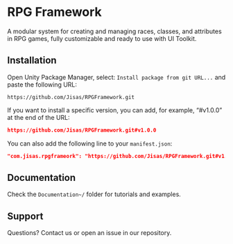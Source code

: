 # RPG Framework

A modular system for creating and managing races, classes, and attributes in RPG games, fully customizable and ready to use with UI Toolkit.

## Installation

Open Unity Package Manager, select: `Install package from git URL...` and paste the following URL:
```url
https://github.com/Jisas/RPGFramework.git
```

If you want to install a specific version, you can add, for example, “#v1.0.0” at the end of the URL:
```json
https://github.com/Jisas/RPGFramework.git#v1.0.0
```

You can also add the following line to your `manifest.json`:
```json
"com.jisas.rpgframeork": "https://github.com/Jisas/RPGFramework.git#v1.0.0"
```

## Documentation

Check the `Documentation~/` folder for tutorials and examples.

## Support

Questions? Contact us or open an issue in our repository.
